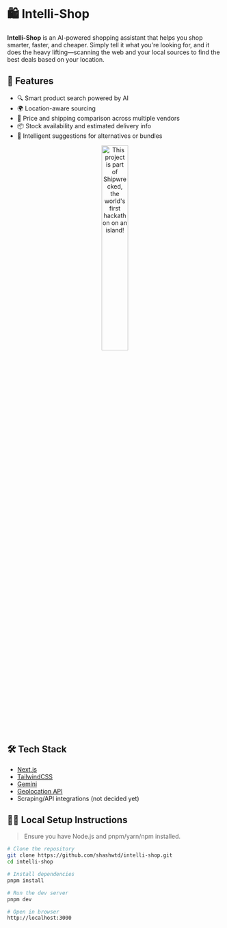# 🛍️ Intelli-Shop

**Intelli-Shop** is an AI-powered shopping assistant that helps you shop smarter, faster, and cheaper. Simply tell it what you're looking for, and it does the heavy lifting—scanning the web and your local sources to find the best deals based on your location.

## 🚀 Features

- 🔍 Smart product search powered by AI
- 🌍 Location-aware sourcing
- 💸 Price and shipping comparison across multiple vendors
- 📦 Stock availability and estimated delivery info
- 🤖 Intelligent suggestions for alternatives or bundles

<div align="center">
  <a href="https://shipwrecked.hackclub.com/?t=ghrm" target="_blank">
    <img src="https://hc-cdn.hel1.your-objectstorage.com/s/v3/739361f1d440b17fc9e2f74e49fc185d86cbec14_badge.png" 
         alt="This project is part of Shipwrecked, the world's first hackathon on an island!" 
         style="width: 35%;">
  </a>
</div>

## 🛠️ Tech Stack

- [Next.js](https://nextjs.org/)
- [TailwindCSS](https://tailwindcss.com/)
- [Gemini](https://ai.google.dev)
- [Geolocation API](https://developer.mozilla.org/en-US/docs/Web/API/Geolocation_API)
- Scraping/API integrations (not decided yet)

## 🧑‍💻 Local Setup Instructions

> Ensure you have Node.js and pnpm/yarn/npm installed.

```bash
# Clone the repository
git clone https://github.com/shashwtd/intelli-shop.git
cd intelli-shop

# Install dependencies
pnpm install

# Run the dev server
pnpm dev

# Open in browser
http://localhost:3000